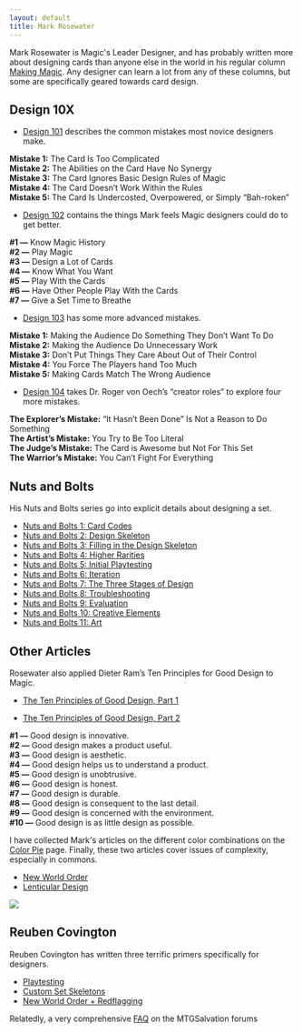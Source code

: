 ```yaml
---
layout: default
title: Mark Rosewater
---
```

<div class="row">
    <div class="col-md-10">
        <p>Mark Rosewater is Magic's Leader Designer, and has probably written more about designing cards than anyone else in the world in his regular column <a href="http://magic.wizards.com/en/articles/columns/making-magic-archive">Making Magic</a>. Any designer can learn a lot from any of these columns, but some are specifically geared towards card design.</p>
        <h2>Design 10X</h2>
        <ul>
            <li><a href="http://magic.wizards.com/en/articles/archive/making-magic/design-101-2003-04-21">Design 101</a> describes the common mistakes most novice designers make.</li>
        </ul>
        <p>
            <strong>Mistake 1:</strong> The Card Is Too Complicated<br/>
            <strong>Mistake 2:</strong> The Abilities on the Card Have No Synergy<br/>
            <strong>Mistake 3:</strong> The Card Ignores Basic Design Rules of Magic<br/>
            <strong>Mistake 4:</strong> The Card Doesn’t Work Within the Rules<br/>
            <strong>Mistake 5:</strong> The Card Is Undercosted, Overpowered, or Simply “Bah-roken”
        </p>
        <ul>
            <li><a href="http://magic.wizards.com/en/articles/archive/making-magic/design-102-2004-07-12">Design 102</a> contains the things Mark feels Magic designers could do to get better.</li>
        </ul>
        <p>
            <strong>#1 &mdash;</strong> Know Magic History<br />
            <strong>#2 &mdash;</strong> Play Magic<br />
            <strong>#3 &mdash;</strong> Design a Lot of Cards<br />
            <strong>#4 &mdash;</strong> Know What You Want<br />
            <strong>#5 &mdash;</strong> Play With the Cards<br />
            <strong>#6 &mdash;</strong> Have Other People Play With the Cards<br />
            <strong>#7 &mdash;</strong> Give a Set Time to Breathe
        </p>
        <ul>
           <li><a href="http://magic.wizards.com/en/articles/archive/making-magic/design-103-2006-11-06">Design 103</a> has some more advanced mistakes.</li>
        </ul>
        <p>
            <strong>Mistake 1:</strong> Making the Audience Do Something They Don’t Want To Do<br />
            <strong>Mistake 2:</strong> Making the Audience Do Unnecessary Work<br />
            <strong>Mistake 3:</strong> Don’t Put Things They Care About Out of Their Control<br />
            <strong>Mistake 4:</strong> You Force The Players hand Too Much<br />
            <strong>Mistake 5:</strong> Making Cards Match The Wrong Audience
        </p>
        <ul>
            <li><p><a href="http://magic.wizards.com/en/articles/archive/making-magic/design-104-2013-08-16">Design 104</a> takes Dr. Roger von Oech’s “creator roles” to explore four more mistakes.</p></li>
        </ul>
        <p>
            <strong>The Explorer’s Mistake:</strong> “It Hasn’t Been Done” Is Not a Reason to Do Something<br />
            <strong>The Artist’s Mistake:</strong> You Try to Be Too Literal<br />
            <strong>The Judge’s Mistake:</strong> The Card is Awesome but Not For This Set<br />
            <strong>The Warrior’s Mistake:</strong> You Can’t Fight For Everything
        </p>
        <h2>Nuts and Bolts</h2>
        <p>His Nuts and Bolts series go into explicit details about designing a set.</p>
        <ul>
          <li><a href="http://magic.wizards.com/en/articles/archive/making-magic/nuts-bolts-card-codes-2009-01-12">Nuts and Bolts 1: Card Codes</a></li>
          <li><a href="http://magic.wizards.com/en/articles/archive/making-magic/nuts-bolts-design-skeleton-2010-02-15">Nuts and Bolts 2: Design Skeleton</a></li>
          <li><a href="http://magic.wizards.com/en/articles/archive/making-magic/nuts-bolts-filling-design-skeleton-2011-02-28">Nuts and Bolts 3: Filling in the Design Skeleton</a></li>
          <li><a href="http://magic.wizards.com/en/articles/archive/making-magic/nuts-bolts-higher-rarities-2012-02-27">Nuts and Bolts 4: Higher Rarities</a></li>
          <li><a href="http://magic.wizards.com/en/articles/archive/making-magic/nuts-bolts-initial-playtesting-2013-02-11">Nuts and Bolts 5: Initial Playtesting</a></li>
          <li><a href="http://magic.wizards.com/en/articles/archive/making-magic/nuts-bolts-iteration-2014-03-03">Nuts and Bolts 6: Iteration</a></li>
          <li><a href="http://magic.wizards.com/en/articles/archive/making-magic/nuts-bolts-three-stages-design-2015-03-30">Nuts and Bolts 7: The Three Stages of Design</a></li>
          <li><a href="http://magic.wizards.com/en/articles/archive/making-magic/nuts-bolts-troubleshooting-2016-02-15">Nuts and Bolts 8: Troubleshooting</a></li>
          <li><a href="https://magic.wizards.com/en/articles/archive/making-magic/nuts-bolts-evaluation-2017-02-20">Nuts and Bolts 9: Evaluation</a></li>
          <li><a href="https://magic.wizards.com/en/articles/archive/making-magic/nuts-bolts-10-creative-elements-2018-03-26">Nuts and Bolts 10: Creative Elements</a></li>
          <li><a href="https://magic.wizards.com/en/articles/archive/making-magic/nuts-bolts-art-2019-02-11">Nuts and Bolts 11: Art</a></li>
        </ul>
        <h2>Other Articles</h2>
        <p>Rosewater also applied Dieter Ram’s Ten Principles for Good Design to Magic.</p>
        <ul>
          <li><a href="http://magic.wizards.com/en/articles/archive/making-magic/ten-principles-good-design-part-1-2010-05-03">The Ten Principles of Good Design, Part 1</a></li>
          <li>
            <p><a href="http://magic.wizards.com/en/articles/archive/making-magic/ten-principles-good-design-part-2-2010-05-17">The Ten Principles of Good Design, Part 2</a></p>
         </li>
        </ul>
        <p><strong>#1 &mdash;</strong> Good design is innovative.<br />
        <strong>#2 &mdash;</strong> Good design makes a product useful.<br />
        <strong>#3 &mdash;</strong> Good design is aesthetic.<br />
        <strong>#4 &mdash;</strong> Good design helps us to understand a product.<br />
        <strong>#5 &mdash;</strong> Good design is unobtrusive.<br />
        <strong>#6 &mdash;</strong> Good design is honest.<br />
        <strong>#7 &mdash;</strong> Good design is durable.<br />
        <strong>#8 &mdash;</strong> Good design is consequent to the last detail.<br />
        <strong>#9 &mdash;</strong> Good design is concerned with the environment.<br />
        <strong>#10 &mdash;</strong> Good design is as little design as possible.</p>
        <p>I have collected Mark's articles on the different color combinations on the <a href="{{ site.baseurl }}/essential-reading/color-pie">Color Pie</a> page. Finally, these two articles cover issues of complexity, especially in commons.</p>
        <ul>
          <li><a href="http://magic.wizards.com/en/articles/archive/making-magic/new-world-order-2011-12-02">New World Order</a></li>
          <li><a href="http://magic.wizards.com/en/articles/archive/making-magic/lenticular-design-2014-12-15">Lenticular Design</a></li>
        </ul>
    </div>
    <div class="col-md-2 d-none d-md-block">
        <img src="{{ site.baseurl }}/css/imgs/maro.png">
    </div>
</div>

## Reuben Covington

Reuben Covington has written three terrific primers specifically for designers.

*   [Playtesting](http://www.mtgsalvation.com/forums/creativity/custom-card-creation/631419-primer-how-to-playtest-your-cards-both-on-paper)
*   [Custom Set Skeletons](http://www.mtgsalvation.com/forums/creativity/custom-card-creation/597944-primer-set-skeletons)
*   [New World Order + Redflagging](http://www.mtgsalvation.com/forums/creativity/custom-card-creation/578926-primer-nwo-redflagging)

Relatedly, a very comprehensive [FAQ](http://www.mtgsalvation.com/forums/creativity/custom-card-creation/368161-card-making-faq) on the MTGSalvation forums